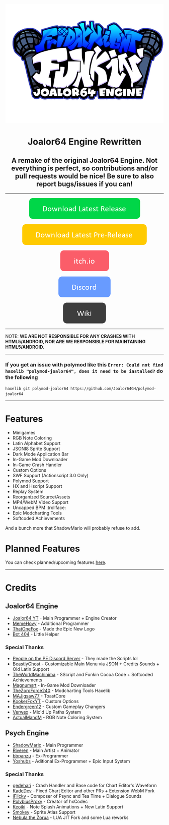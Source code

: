 <p align="center">
  <img src="https://github.com/Joalor64GH/Joalor64-Engine-Rewrite/blob/main/art/logoNew.png" width="750"/></a>
  <h1 align="center">Joalor64 Engine Rewritten</h1>
  <h2 align="center">A remake of the original Joalor64 Engine. Not everything is perfect, so contributions and/or pull requests would be nice! Be sure to also report bugs/issues if you can!</h2>
</p>

----------------------------------------------

<div align="center">
  
  [![](https://github.com/Joalor64GH/Joalor64-Engine-Rewrite/blob/main/art/button_download-latest-release.png?raw=true)](https://github.com/Joalor64GH/Joalor64-Engine-Rewrite/releases/latest)

  [![](https://github.com/Joalor64GH/Joalor64-Engine-Rewrite/blob/main/art/button_download-latest-pre-release.png?raw=true)](https://github.com/Joalor64GH/Joalor64-Engine-Rewrite/releases/tag/v1.3.5b)

  [![](https://github.com/Joalor64GH/Joalor64-Engine-Rewrite/blob/main/art/button_itch-io.png?raw=true)](https://joalor64.itch.io/joalor64-engine-rewritten)

  [![](https://github.com/Joalor64GH/Joalor64-Engine-Rewrite/blob/main/art/button_discord.png?raw=true)](https://discord.gg/GnXqAVMFbA)

  [![](https://github.com/Joalor64GH/Joalor64-Engine-Rewrite/blob/main/art/button_wiki.png?raw=true)](https://github.com/Joalor64GH/Joalor64-Engine-Rewrite/wiki)
</div>

----------------------------------------------

NOTE: **WE ARE NOT RESPONSIBLE FOR ANY CRASHES WITH HTML5/ANDROID, NOR ARE WE RESPONSIBLE FOR MAINTAINING HTML5/ANDROID.**

----------------------------------------------

### If you get an issue with polymod like this `Error: Could not find haxelib "polymod-joalor64", does it need to be installed?` do the following
`haxelib git polymod-joalor64 https://github.com/Joalor64GH/polymod-joalor64`

----------------------------------------------

# Features
* Minigames
* RGB Note Coloring
* Latin Alphabet Support
* JSONI8 Sprite Support
* Dark Mode Application Bar
* In-Game Mod Downloader
* In-Game Crash Handler
* Custom Options
* SWF Support (Actionscript 3.0 Only)
* Polymod Support
* HX and Hscript Support
* Replay System
* Reorganized Source/Assets
* MP4/WebM Video Support
* Uncapped BPM :trollface:
* Epic Modcharting Tools
* Softcoded Achievements

And a bunch more that ShadowMario will probably refuse to add.

# Planned Features
You can check planned/upcoming features [here](/TODO).

----------------------------------------------

# Credits

## Joalor64 Engine
* [Joalor64 YT](https://www.youtube.com/channel/UC4tRMRL_iAHX5n1qQpHibfg/featured) - Main Programmer + Engine Creator
* [MemeHovy](https://github.com/MemeHovy) - Additional Programmer
* [ThatOneFox](https://github.com/ThatOneFoxHX) - Made the Epic New Logo
* [Bot 404](https://www.youtube.com/channel/UC9ntkZ4Nz3AVKrAnderJnOg) - Little Helper

### Special Thanks
* [People on the PE Discord Server](https://discord.gg/2ka77eMXDv) - They made the Scripts lol
* [BeastlyGhost](https://github.com/BeastlyGhost) - Customizable Main Menu via JSON + Credits Sounds + Old Latin Support
* [TheWorldMachinima](https://github.com/tahirk786) - SScript and Funkin Cocoa Code + Softcoded Achievements
* [Magnumsrt](https://github.com/steve-studios) - In-Game Mod Downloader
* [TheZoroForce240](https://github.com/TheZoroForce240) - Modcharting Tools Haxelib
* [MAJigsaw77](https://github.com/MAJigsaw77) - ToastCore
* [KookerFoxYT](https://twitter.com/kookerfoxyt) - Custom Options
* [Endergreen12](https://github.com/Endergreen12) - Custom Gameplay Changers
* [Verwex](https://github.com/Verwex) - Mic'd Up Paths System
* [ActualMandM](https://linktr.ee/ActualMandM) - RGB Note Coloring System

## Psych Engine
* [ShadowMario](https://github.com/ShadowMario) - Main Programmer
* [Riveren](https://twitter.com/riverennn) - Main Artist + Animator
* [bbpanzu](https://twitter.com/bbpanzu) - Ex-Programmer
* [Yoshubs](https://gamebanana.com/members/1908070) - Aditional Ex-Programmer + Epic Input System

### Special Thanks
* [gedehari](https://github.com/gedehari) - Crash Handler and Base code for Chart Editor's Waveform
* [KadeDev](https://github.com/Kade-github) - Fixed Chart Editor and other PRs + Extension WebM Fork
* [iFlicky](https://twitter.com/flicky_i) - Composer of Psync and Tea Time + Dialogue Sounds
* [PolybiusProxy](https://github.com/polybiusproxy) - Creator of hxCodec
* [Keoiki](https://twitter.com/Keoiki_) - Note Splash Animations + New Latin Support
* [Smokey](https://twitter.com/Smokey_5_) - Sprite Atlas Support
* [Nebula the Zorua](https://twitter.com/nebula_zorua) - LUA JIT Fork and some Lua reworks